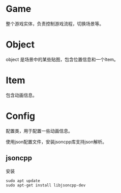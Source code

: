 # Game
整个游戏实体，负责控制游戏流程，切换场景等。

# Object
object 是场景中的某些贴图，包含位置信息和一个Item。

# Item
包含动画信息。

# Config
配置类，用于配置一些动画信息。

使用json配置文件，安装jsoncpp库支持json解析。
## jsoncpp
安装

    sudo apt update
    sudo apt-get install libjsoncpp-dev

